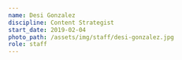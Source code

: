 ```yaml
---
name: Desi Gonzalez
discipline: Content Strategist
start_date: 2019-02-04
photo_path: /assets/img/staff/desi-gonzalez.jpg
role: staff
---
```

